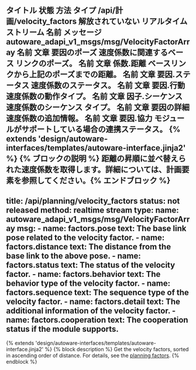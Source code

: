 タイトル	状態	方法	タイプ
/api/計画/velocity_factors
解放されていない
リアルタイムストリーム
名前	メッセージ
autoware_adapi_v1_msgs/msg/VelocityFactorArray
名前	文章
要因のポーズ
速度係数に関連するベース リンクのポーズ。
名前	文章
係数.距離
ベースリンクから上記のポーズまでの距離。
名前	文章
要因.ステータス
速度係数のステータス。
名前	文章
要因.行動
速度係数の動作タイプ。
名前	文章
因子.シーケンス
速度係数のシーケンス タイプ。
名前	文章
要因の詳細
速度係数の追加情報。
名前	文章
要因.協力
モジュールがサポートしている場合の連携ステータス。
{% extends 'design/autoware-interfaces/templates/autoware-interface.jinja2' %} {% ブロックの説明 %} 距離の昇順に並べ替えられた速度係数を取得します。詳細については、計画要素を参照してください。{% エンドブロック %}
---
title: /api/planning/velocity_factors
status: not released
method: realtime stream
type:
  name: autoware_adapi_v1_msgs/msg/VelocityFactorArray
  msg:
    - name: factors.pose
      text: The base link pose related to the velocity factor.
    - name: factors.distance
      text: The distance from the base link to the above pose.
    - name: factors.status
      text: The status of the velocity factor.
    - name: factors.behavior
      text: The behavior type of the velocity factor.
    - name: factors.sequence
      text: The sequence type of the velocity factor.
    - name: factors.detail
      text: The additional information of the velocity factor.
    - name: factors.cooperation
      text: The cooperation status if the module supports.
---

{% extends 'design/autoware-interfaces/templates/autoware-interface.jinja2' %}
{% block description %}
Get the velocity factors, sorted in ascending order of distance.
For details, see the [planning factors](../../../features/planning-factors.md).
{% endblock %}
